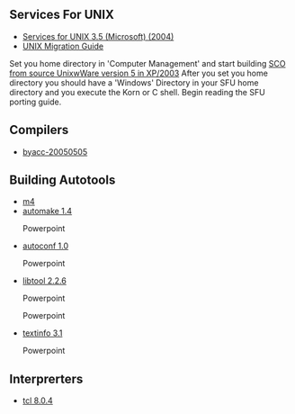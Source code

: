 <h2>Services For UNIX</h2>
<ul>
<li><a target="_self" href="https://archive.org/details/cdrom-services-unix-3.5-microsoft-2004">Services for UNIX 3.5 (Microsoft) (2004)</a></li>
<li><a target="_self" href="https://archive.org/details/microsoftunixapp0000unse">UNIX Migration Guide</a></li>
</ul>

<p>Set you home directory in 'Computer Management' and start building <a target="_self" href="https://www.sco.com/skunkware/">SCO from source UnixwWare version 5 in XP/2003</a>
After you set you home directory you should have a 'Windows' Directory in your SFU home directory and you execute the Korn or C shell. Begin reading the SFU porting guide.</p>

<h2>Compilers</h2>
<ul>
<li><a target="_self" href="">byacc-20050505</a></li>
</ul>
<h2>Building Autotools</h2>
<ul>
<li><a target="_self" href="https://www.gnu.org/software/m4/">m4</li>
<li><a target="_self" href="">automake 1.4</a></li><p>Powerpoint</p>
<li><a target="_self" href="">autoconf 1.0</a></li><p>Powerpoint</p>
<li><a target="_self" href="">libtool 2.2.6</a><p>Powerpoint</p></li><p>Powerpoint</p>
<li><a target="_self" href="https://www.gnu.org/software/texinfo/">textinfo 3.1</a></li><p>Powerpoint</p>
</ul>
<h2>Interprerters</h2>
<ul>
<li><a target="_self" href="">tcl 8.0.4</a></li>
